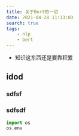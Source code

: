 ```yaml
---
title: 关于Bert的一切
date: 2021-04-28 11:13:03
search: true
tags:
    - nlp
    - bert
---
```


* 知识这东西还是要靠积累

<!-- more -->




## idod



### sdfsf
### sdfsdf


```python
import os
os.env
```